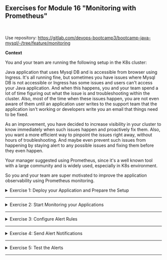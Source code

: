 ## Exercises for Module 16 "Monitoring with Prometheus"
<br />

Use repository: https://gitlab.com/devops-bootcamp3/bootcamp-java-mysql/-/tree/feature/monitoring

**Context**

You and your team are running the following setup in the K8s cluster:

Java application that uses Mysql DB and is accessible from browser using Ingress. It's all running fine, but sometimes you have issues where Mysql DB is not accessible or Ingress has some issues and users can't access your Java application. And when this happens, you and your team spend a lot of time figuring out what the issue is and troubleshooting within the cluster. Also, most of the time when these issues happen, you are not even aware of them until an application user writes to the support team that the application isn't working or developers write you an email that things need to be fixed.

As an improvement, you have decided to increase visibility in your cluster to know immediately when such issues happen and proactively fix them. Also, you want a more efficient way to pinpoint the issues right away, without hours of troubleshooting. And maybe even prevent such issues from happening by staying alert to any possible issues and fixing them before they even happen.

Your manager suggested using Prometheus, since it's a well known tool with a large community and is widely used, especially in K8s environment.

So you and your team are super motivated to improve the application observability using Prometheus monitoring.

<details>
<summary>Exercise 1: Deploy your Application and Prepare the Setup</summary>
<br />

**Tasks:**

- Create a K8s cluster
- Deploy Mysql database for your Java application with 2 replicas (You can use the following helm chart: https://github.com/bitnami/charts/tree/master/bitnami/mysql)
- Deploy Java Maven application with 3 replicas that talks to the Mysql DB
- Deploy Nginx Ingress Controller (You can use the following helm chart: https://github.com/kubernetes/ingress-nginx/tree/master/charts/ingress-nginx)
- Now configure access to your Java application using an Ingress rule

You can use the Ansible playbook from Ansible exercises 7 & 8 with a few adjustments to configure this setup. 

**Solution:**

**Create a K8s cluster on LKE and set the kubeconfig file**\
Login to your [Linode account](https://cloud.linode.com/), press the blue "Create" button and select "Kubernetes". Enter a cluster label (e.g. 'monitoring'), choose a region close to you (e.g. 'Frankfurt, DE (eu-central)') and select the latest Kubernetes version (e.g. 1.26). Check 'No' for high availability control plane. In the "Add Node Pools" section select the "Shared CPU" tab and add 2 "Linode 4 GB" nodes to the cart. Press the "Create Cluster" button.\
On the dashboard you can see the two worker nodes (Linodes). Wait until both are up and running.

In the Kubernetes section at the top you can download a 'monitoring-kubeconfig.yaml' file with the credentials and certificates you need to connect to the K8s cluster. Download it and set the environment variable KUBECONFIG on your local machine to this file:
```sh
chmod 400 ~/Downloads/monitoring-kubeconfig.yaml
export KUBECONFIG=~/Downloads/monitoring-kubeconfig.yaml

# now kubectl commands will be connected with the linode cluster
kubectl get nodes
# NAME                            STATUS   ROLES    AGE   VERSION
# lke132137-194973-0bb2a7520000   Ready    <none>   77s   v1.26.3
# lke132137-194973-5414aa870000   Ready    <none>   41s   v1.26.3
```

**Create a docker-registry secret**\
```sh
DOCKER_REGISTRY_SERVER=docker.io
DOCKER_USER=fsiegrist
DOCKER_EMAIL=<your-dockerhub-email>
DOCKER_PASSWORD=<your-dockerhub-pwd>

kubectl create secret docker-registry my-registry-key\
  --docker-server=$DOCKER_REGISTRY_SERVER\
  --docker-username=$DOCKER_USER\
  --docker-password=$DOCKER_PASSWORD\
  --docker-email=$DOCKER_EMAIL

# secret/my-registry-key created
```

**Build the application and push image to private Docker Registry**
```sh
cd bootcamp-java-mysql
./gradlew build

# build and push the docker image using buildx on an apple M2 machine
docker buildx create --use
docker login
docker buildx build --platform linux/amd64 -t fsiegrist/fesi-repo:bootcamp-java-mysql-monitoring-1.0 --push .

# or conventionally on an amd64 machine
docker build -t fsiegrist/fesi-repo:bootcamp-java-mysql-monitoring-1.0 .
docker push fsiegrist/fesi-repo:bootcamp-java-mysql-monitoring-1.0
```

**Execute Ansible playbook to deploy java and mysql apps in k8s cluster**\
Adjust the value of the `hosts` attribute in 'kubernetes-manifests/java-app-ingress.yaml' to the IP address or reverse DNS of one of the nodes in the LKE cluster. The execute the ansible playbook to configure the cluster:
```sh
ansible-playbook ex1-configure-k8s.yaml
```

After a couple of minutes the mysql and java-app pods should be running:
```sh
kubectl get pods
# NAME                                   READY   STATUS    RESTARTS        AGE
# java-app-deployment-57d9d54dbb-57cxv   1/1     Running   4 (2m17s ago)   3m35s
# java-app-deployment-57d9d54dbb-lhq5c   1/1     Running   4 (2m15s ago)   3m35s
# java-app-deployment-57d9d54dbb-sn949   1/1     Running   5 (96s ago)     3m35s
# mysql-release-primary-0                1/1     Running   0               3m38s
# mysql-release-secondary-0              1/1     Running   0               3m38s
```

**NOTES:**\
If you get an error on creating ingress component related to "nginx-controller-admission" webhook, than manually delete the ValidationWebhook and try again. To delete the ValidationWebhook:
```sh
kubectl get ValidatingWebhookConfiguration # gives you the name
kubectl delete ValidatingWebhookConfiguration {name}
```

</details>

******

<details>
<summary>Exercise 2: Start Monitoring your Applications</summary>
<br />

**Tasks:**

Note: as you've learned, we deploy separate exporter applications for different services to monitor third party applications. But, some cloud native applications may have the metrics scraping configuration inside and not require an addition exporter application. So check whether the chart of that application supports scraping configuration before deploying a separate exporter for it.

- Deploy Prometheus Operator in your cluster (You can use the following helm chart: https://github.com/prometheus-community/helm-charts/tree/main/charts/kube-prometheus-stack)
- Configure metrics scraping for Nginx Controller
- Configure metrics scraping for Mysql
- Configure metrics scraping for Java application (Note: Java application exposes metrics on port 8081, NOT on /metrics endpoint)
- Check in Prometheus UI, that all three application metrics are being collected


**Solution:**

**Deploy promentheus operator**
```sh
# make sure the helm charts repo 'prometheus-community' is available
helm repo add prometheus-community https://prometheus-community.github.io/helm-charts
helm repo update

# create a namespace 'monitoring' and install the prometheus stack in it
kubectl create namespace monitoring
helm install monitoring-stack prometheus-community/kube-prometheus-stack -n monitoring
# NAME: monitoring-stack
# LAST DEPLOYED: Sun Sep 24 15:32:58 2023
# NAMESPACE: monitoring
# STATUS: deployed
# REVISION: 1
# NOTES:
# kube-prometheus-stack has been installed. Check its status by running:
#   kubectl --namespace monitoring get pods -l "release=monitoring-stack"
```

**Access Prometheus UI and view its targets**
```sh
kubectl port-forward svc/monitoring-stack-kube-prom-prometheus 9090:9090 -n monitoring
```
Open the browser and navigate to [http://127.0.0.1:9090/targets](http://127.0.0.1:9090/targets).

**NOTE:**
We are using the label 'release: monitoring-stack' to expose scrape endpoints. This label may change with newer prometheus stack versions, so to check which label you need to apply, do the following:
```sh
# get name of the prometheus CRD
kubectl get prometheus -n monitoring
# NAME                                    VERSION   DESIRED   READY   RECONCILED   AVAILABLE   AGE
# monitoring-stack-kube-prom-prometheus   v2.47.0   1         1       True         True        21m

# print out the ServiceMonitor selector
kubectl get prometheus monitoring-stack-kube-prom-prometheus -n monitoring -o yaml | grep serviceMonitorSelector -A 2
#   serviceMonitorSelector:
#     matchLabels:
#       release: monitoring-stack      <-----
```

**Add metrics scraping to nginx, mysql and java apps**
```sh
ansible-playbook ex2-configure-k8s.yaml
```

Access Prometheus UI and see that new targets for mysql, nginx and your java application have been added. Open the browser and navigate to [http://127.0.0.1:9090/targets](http://127.0.0.1:9090/targets):
- serviceMonitor/default/java-app-sm/0 (3/3 up)
- serviceMonitor/default/mysql-release/0 (2/2 up)
- serviceMonitor/ingress/ingress-controller-ingress-nginx-controller/0 (1/1 up)

</details>

******

<details>
<summary>Exercise 3: Configure Alert Rules</summary>
<br />

**Tasks:**

Now it's time to configure alerts for critical issues that may happen with any of the applications.

- Configure an alert rule for nginx-ingress: More than 5% of HTTP requests have status 4xx
- Configure alert rules for Mysql: All Mysql instances are down & Mysql has too many connections
- Configure alert rule for the Java application: Too many requests
- Configure alert rule for a K8s component: StatefulSet replicas mismatch (Since Mysql is deployed as a StatefulSet, if one of the replicas goes down, we want to be notified)


**Solution:**

Apply the following alert rule configurations to the cluster:
```sh
kubectl apply -f kubernetes-manifests/ex3-nginx-alert-rules.yaml
# prometheusrule.monitoring.coreos.com/ingress-rules created

kubectl apply -f kubernetes-manifests/ex3-mysql-alert-rules.yaml
# prometheusrule.monitoring.coreos.com/mysql-rules created

kubectl apply -f kubernetes-manifests/ex3-java-alert-rules.yaml
# prometheusrule.monitoring.coreos.com/java-rules created

kubectl apply -f kubernetes-manifests/ex3-k8s-alert-rules.yaml
# prometheusrule.monitoring.coreos.com/k8s-rules created
```

Access Prometheus UI and see that 5 new alert rules have been added (one for java, k8s and ingress; two for mysql). Open the browser and navigate to [http://127.0.0.1:9090/alerts](http://127.0.0.1:9090/alerts) or [http://127.0.0.1:9090/rules](http://127.0.0.1:9090/rules).

</details>

******

<details>
<summary>Exercise 4: Send Alert Notifications</summary>
<br />

**Tasks:**

Great job! You have added observability to your cluster, and you have configured your monitoring with all the important alerts. Now when issues happen in the cluster, you want to automatically notify people who are responsible for fixing the issue or at least observing the issue, so it doesn't break the cluster.

- Configure alert manager to send all issues related to Java or Mysql application to the developer team's Slack channel. (Hint: You can use the following guide to set up a Slack channel for the notifications: https://www.freecodecamp.org/news/what-are-github-actions-and-how-can-you-automate-tests-and-slack-notifications/#part-2-post-new-pull-requests-to-slack)
- Configure alert manager to send all issues related Nginx Ingress Controller or K8s components to K8s administrator's email address.

Note: Of course, in your case, this can be your own email address or your own Slack channel.


**Solution:**

Use the following guide to set up your Slack channel:
https://www.freecodecamp.org/news/what-are-github-actions-and-how-can-you-automate-tests-and-slack-notifications/

Configure your email account as I show in the monitoring module video 10 - Configure Alertmanager with Email Receiver.

Execute following to configure alert manager to send notifications:
```sh
kubectl apply -f kubernetes-manifests/ex4-email-secret.yaml
kubectl apply -f kubernetes-manifests/ex4-slack-secret.yaml
kubectl apply -f kubernetes-manifests/ex4-alert-manager-configuration.yaml
```

</details>

******

<details>
<summary>Exercise 5: Test the Alerts</summary>
<br />

**Tasks:**

Of course, you want to check now that your whole setup works, so try to simulate issues and trigger 1 alert for each notification channel (Slack and E-mail).

For this, you can simply kubectl delete one of the stateful set pods, or Mysql pods or try accessing your java applications on a /path-that-doesnt-exist etc. 


**Solution:**



</details>

******